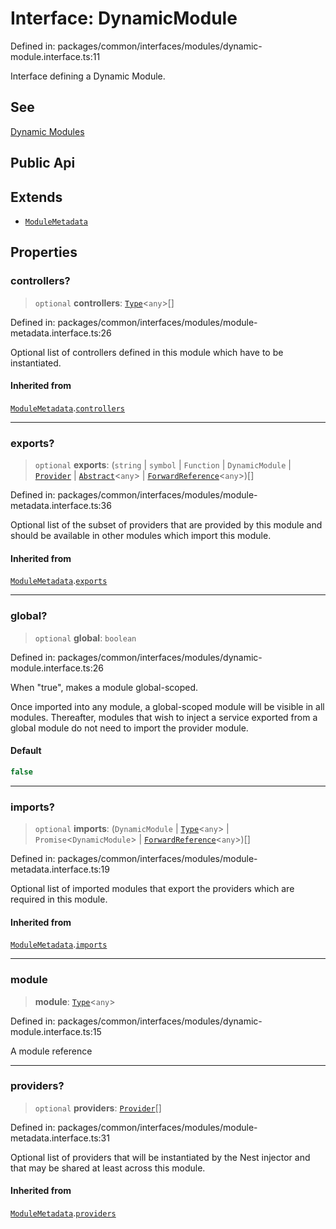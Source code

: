 # Interface: DynamicModule

Defined in: packages/common/interfaces/modules/dynamic-module.interface.ts:11

Interface defining a Dynamic Module.

## See

[Dynamic Modules](https://docs.nestjs.com/modules#dynamic-modules)

## Public Api

## Extends

- [`ModuleMetadata`](ModuleMetadata.md)

## Properties

### controllers?

> `optional` **controllers**: [`Type`](Type.md)\<`any`\>[]

Defined in: packages/common/interfaces/modules/module-metadata.interface.ts:26

Optional list of controllers defined in this module which have to be
instantiated.

#### Inherited from

[`ModuleMetadata`](ModuleMetadata.md).[`controllers`](ModuleMetadata.md#controllers)

***

### exports?

> `optional` **exports**: (`string` \| `symbol` \| `Function` \| `DynamicModule` \| [`Provider`](../type-aliases/Provider.md) \| [`Abstract`](Abstract.md)\<`any`\> \| [`ForwardReference`](ForwardReference.md)\<`any`\>)[]

Defined in: packages/common/interfaces/modules/module-metadata.interface.ts:36

Optional list of the subset of providers that are provided by this module
and should be available in other modules which import this module.

#### Inherited from

[`ModuleMetadata`](ModuleMetadata.md).[`exports`](ModuleMetadata.md#exports)

***

### global?

> `optional` **global**: `boolean`

Defined in: packages/common/interfaces/modules/dynamic-module.interface.ts:26

When "true", makes a module global-scoped.

Once imported into any module, a global-scoped module will be visible
in all modules. Thereafter, modules that wish to inject a service exported
from a global module do not need to import the provider module.

#### Default

```ts
false
```

***

### imports?

> `optional` **imports**: (`DynamicModule` \| [`Type`](Type.md)\<`any`\> \| `Promise`\<`DynamicModule`\> \| [`ForwardReference`](ForwardReference.md)\<`any`\>)[]

Defined in: packages/common/interfaces/modules/module-metadata.interface.ts:19

Optional list of imported modules that export the providers which are
required in this module.

#### Inherited from

[`ModuleMetadata`](ModuleMetadata.md).[`imports`](ModuleMetadata.md#imports)

***

### module

> **module**: [`Type`](Type.md)\<`any`\>

Defined in: packages/common/interfaces/modules/dynamic-module.interface.ts:15

A module reference

***

### providers?

> `optional` **providers**: [`Provider`](../type-aliases/Provider.md)[]

Defined in: packages/common/interfaces/modules/module-metadata.interface.ts:31

Optional list of providers that will be instantiated by the Nest injector
and that may be shared at least across this module.

#### Inherited from

[`ModuleMetadata`](ModuleMetadata.md).[`providers`](ModuleMetadata.md#providers)
